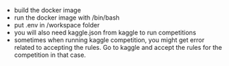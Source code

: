 - build the docker image
- run the docker image with /bin/bash
- put .env in /workspace folder
- you will also need kaggle.json from kaggle to run competitions
- sometimes when running kaggle competition, you might get error related to accepting the rules. Go to kaggle and accept the rules for the competition in that case.